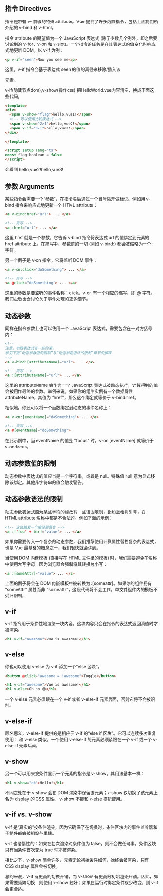 ## 指令 Directives​
指令是带有 v- 前缀的特殊 attribute。Vue 提供了许多内置指令，包括上面我们所介绍的 v-bind 和 v-html。

指令 attribute 的期望值为一个 JavaScript 表达式 (除了少数几个例外，即之后要讨论到的 v-for、v-on 和 v-slot)。一个指令的任务是在其表达式的值变化时响应式地更新 DOM。以 v-if 为例：
```html
<p v-if="seen">Now you see me</p>
```
这里，v-if 指令会基于表达式 seen 的值的真假来移除/插入该 <p> 元素。


v-if(隐藏节点dom),v-show(操作css)
把HelloWorld.vue内容清空，换成下面这些代码。
```html
<template>
<div>
  <span v-show="flag">hello,vue1!</span>
  <!-- 可以使用比较表达式 -->
  <span v-show="2>1">hello,vue2!</span>
  <span v-if="3>1">hello,vue3!</span>
</div>

</template>

<script setup lang="ts">
const flag:boolean = false
</script>
```

会看到 hello,vue2!hello,vue3!


## 参数 Arguments​
某些指令会需要一个“参数”，在指令名后通过一个冒号隔开做标识。例如用 v-bind 指令来响应式地更新一个 HTML attribute：
```html
<a v-bind:href="url"> ... </a>

<!-- 简写 -->
<a :href="url"> ... </a>
```
这里 href 就是一个参数，它告诉 v-bind 指令将表达式 url 的值绑定到元素的 href attribute 上。在简写中，参数前的一切 (例如 v-bind:) 都会被缩略为一个 : 字符。

另一个例子是 v-on 指令，它将监听 DOM 事件：
```html
<a v-on:click="doSomething"> ... </a>

<!-- 简写 -->
<a @click="doSomething"> ... </a>
```
这里的参数是要监听的事件名称：click。v-on 有一个相应的缩写，即 @ 字符。我们之后也会讨论关于事件处理的更多细节。


## 动态参数​
同样在指令参数上也可以使用一个 JavaScript 表达式，需要包含在一对方括号内：
```html
<!--
注意，参数表达式有一些约束，
参见下面“动态参数值的限制”与“动态参数语法的限制”章节的解释
-->
<a v-bind:[attributeName]="url"> ... </a>

<!-- 简写 -->
<a :[attributeName]="url"> ... </a>
```
这里的 attributeName 会作为一个 JavaScript 表达式被动态执行，计算得到的值会被用作最终的参数。举例来说，如果你的组件实例有一个数据属性 attributeName，其值为 "href"，那么这个绑定就等价于 v-bind:href。

相似地，你还可以将一个函数绑定到动态的事件名称上：
```html
<a v-on:[eventName]="doSomething"> ... </a>

<!-- 简写 -->
<a @[eventName]="doSomething">
```
在此示例中，当 eventName 的值是 "focus" 时，v-on:[eventName] 就等价于 v-on:focus。


## 动态参数值的限制​
动态参数中表达式的值应当是一个字符串，或者是 null。特殊值 null 意为显式移除该绑定。其他非字符串的值会触发警告。

## 动态参数语法的限制​
动态参数表达式因为某些字符的缘故有一些语法限制，比如空格和引号，在 HTML attribute 名称中都是不合法的。例如下面的示例：
```html
<!-- 这会触发一个编译器警告 -->
<a :['foo' + bar]="value"> ... </a>
```
如果你需要传入一个复杂的动态参数，我们推荐使用计算属性替换复杂的表达式，也是 Vue 最基础的概念之一，我们很快就会讲到。

当使用 DOM 内嵌模板 (直接写在 HTML 文件里的模板) 时，我们需要避免在名称中使用大写字母，因为浏览器会强制将其转换为小写：
```html
<a :[someAttr]="value"> ... </a>
```
上面的例子将会在 DOM 内嵌模板中被转换为 :[someattr]。如果你的组件拥有 “someAttr” 属性而非 “someattr”，这段代码将不会工作。单文件组件内的模板不受此限制。

## v-if
v-if 指令用于条件性地渲染一块内容。这块内容只会在指令的表达式返回真值时才被渲染。
```html
<h1 v-if="awesome">Vue is awesome!</h1>
```
## v-else
你也可以使用 v-else 为 v-if 添加一个“else 区块”。
```html
<button @click="awesome = !awesome">Toggle</button>

<h1 v-if="awesome">Vue is awesome!</h1>
<h1 v-else>Oh no 😢</h1>
```
一个 v-else 元素必须跟在一个 v-if 或者 v-else-if 元素后面，否则它将不会被识别。

## v-else-if
顾名思义，v-else-if 提供的是相应于 v-if 的“else if 区块”。它可以连续多次重复使用：
和 v-else 类似，一个使用 v-else-if 的元素必须紧跟在一个 v-if 或一个 v-else-if 元素后面。

## v-show
另一个可以用来按条件显示一个元素的指令是 v-show。其用法基本一样：
```html
<h1 v-show="ok">Hello!</h1>
```
不同之处在于 v-show 会在 DOM 渲染中保留该元素；v-show 仅切换了该元素上名为 display 的 CSS 属性。
v-show 不能和 v-else 搭配使用。

## v-if vs. v-show
v-if 是“真实的”按条件渲染，因为它确保了在切换时，条件区块内的事件监听器和子组件都会被销毁与重建。

v-if 也是惰性的：如果在初次渲染时条件值为 false，则不会做任何事。条件区块只有当条件首次变为 true 时才被渲染。

相比之下，v-show 简单许多，元素无论初始条件如何，始终会被渲染，只有 CSS display 属性会被切换。

总的来说，v-if 有更高的切换开销，而 v-show 有更高的初始渲染开销。因此，如果需要频繁切换，则使用 v-show 较好；如果在运行时绑定条件很少改变，则 v-if 会更合适。